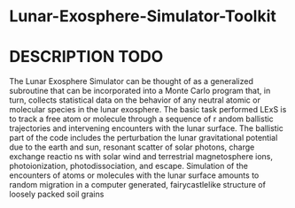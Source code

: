 # Lunar-Exosphere-Simulator-Toolkit
# DESCRIPTION TODO

The Lunar Exosphere Simulator can be thought of as a generalized subroutine that can be
incorporated into a Monte Carlo program that, in turn, collects statistical data on the
behavior of any neutral atomic or molecular species in the lunar exosphere. The basic task
performed LExS is to track a free atom or molecule through a sequence of r
andom ballistic trajectories and intervening encounters with the lunar surface. The ballistic part of the
code includes the perturbation the lunar gravitational potential due to the earth and sun,
resonant scatter of solar photons, charge exchange reactio
ns with solar wind and
terrestrial magnetosphere ions, photoionization, photodissociation, and escape.
Simulation of the encounters of atoms or molecules with the lunar surface amounts to
random migration in a computer generated, fairycastlelike structure of loosely packed
soil grains
